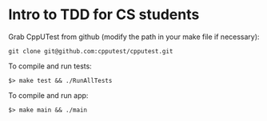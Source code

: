 # Intro to TDD for CS students

Grab CppUTest from github (modify the path in your make file if necessary):

```
git clone git@github.com:cpputest/cpputest.git
```

To compile and run tests:

```shell
$> make test && ./RunAllTests
```

To compile and run app:

```shell
$> make main && ./main
```
